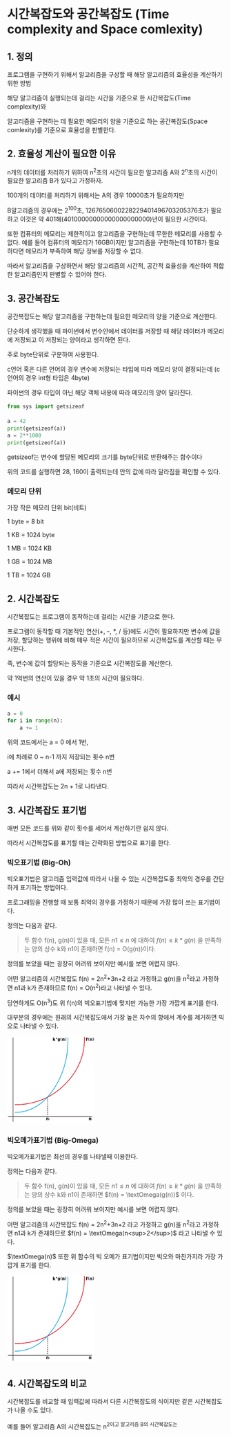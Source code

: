 # 시간복잡도와 공간복잡도 (Time complexity and Space comlexity)

## 1. 정의

프로그램을 구현하기 위해서 알고리즘을 구상할 때 해당 알고리즘의 효율성을 계산하기 위한 방법

해당 알고리즘이 실행되는데 걸리는 시간을 기준으로 한 시간복잡도(Time complexity)와

알고리즘을 구현하는 데 필요한 메모리의 양을 기준으로 하는 공간복잡도(Space comlexity)를 기준으로 효율성을 판별한다.

## 2. 효율성 계산이 필요한 이유

n개의 데이터를 처리하기 위하여 n<sup>2</sup>초의 시간이 필요한 알고리즘 A와 2<sup>n</sup>초의 시간이 필요한 알고리즘 B가 있다고 가정하자.

100개의 데이터를 처리하기 위해서는 A의 경우 10000초가 필요하지만 

B알고리즘의 경우에는 2<sup>100</sup>초, 1267650600228229401496703205376초가 필요하고 이것은 약 401해(40100000000000000000000)년이 필요한 시간이다.

또한 컴퓨터의 메모리는 제한적이고 알고리즘을 구현하는데 무한한 메모리를 사용할 수 없다. 예를 들어 컴퓨터의 메모리가 16GB이지만 알고리즘을 구현하는데 10TB가 필요하다면 메모리가 부족하여 해당 정보를 저장할 수 없다.

따라서 알고리즘을 구상하면서 해당 알고리즘의 시간적, 공간적 효율성을 계산하여 적합한 알고리즘인지 판별할 수 있어야 한다.

## 3. 공간복잡도

공간복잡도는 해당 알고리즘을 구현하는데 필요한 메모리의 양을 기준으로 계산한다.

단순하게 생각했을 때 파이썬에서 변수안에서 데이터를 저장할 때 해당 데이터가 메모리에 저장되고 이 저장되는 양이라고 생각하면 된다.

주로 byte단위로 구분하여 사용한다.

c언어 혹은 다른 언어의 경우 변수에 저장되는 타입에 따라 메모리 양이 결정되는데 (c언어의 경우 int형 타입은 4byte)

파이썬의 경우 타입이 아닌 해당 객체 내용에 따라 메모리의 양이 달라진다.

```python
from sys import getsizeof

a = 42
print(getsizeof(a))
a = 2**1000
print(getsizeof(a))

```
getsizeof는 변수에 할당된 메모리의 크기를 byte단위로 반환해주는 함수이다

위의 코드를 실행하면 28, 160이 출력되는데 안의 값에 따라 달라짐을 확인할 수 있다.

### 메모리 단위

가장 작은 메모리 단위 bit(비트)

1 byte = 8 bit

1 KB = 1024 byte

1 MB = 1024 KB

1 GB = 1024 MB

1 TB = 1024 GB


## 2. 시간복잡도

시간복잡도는 프로그램이 동작하는데 걸리는 시간을 기준으로 한다.

프로그램이 동작할 때 기본적인 연산(+, -, *, / 등)에도 시간이 필요하지만 변수에 값을 저장, 할당하는 행위에 비해 매우 적은 시간이 필요하므로 시간복잡도를 계산할 때는 무시한다.

즉, 변수에 값이 할당되는 동작을 기준으로 시간복잡도를 계산한다.

약 1억번의 연산이 있을 경우 약 1초의 시간이 필요하다.

### 예시

```python
a = 0
for i in range(n):
    a += 1
```

위의 코드에서는 a = 0 에서 1번,

i에 차례로 0 ~ n-1 까지 저장되는 횟수 n번

a += 1에서 더해서 a에 저장되는 횟수 n번

따라서 시간복잡도는 2n + 1로 나타낸다.



## 3. 시간복잡도 표기법

매번 모든 코드를 위와 같이 횟수를 세어서 계산하기란 쉽지 않다.

따라서 시간복잡도를 표기할 때는 간략화된 방법으로 표기를 한다.

### 빅오표기법 (Big-Oh)

빅오표기법은 알고리즘 입력값에 따라서 나올 수 있는 시간복잡도중 최악의 경우를 간단하게 표기하는 방법이다.

프로그래밍을 진행할 때 보통 최악의 경우를 가정하기 때문에 가장 많이 쓰는 표기법이다.

정의는 다음과 같다.

> 두 함수 f(n), g(n)이 있을 때, 모든 $n1 \leq n$ 에 대하여 $f(n) \leq k * g(n)$ 을 만족하는 양의 상수 k와 n1이 존재하면 f(n) = O(g(n))이다.

정의를 보았을 때는 굉장히 어려워 보이지만 예시를 보면 어렵지 않다.

어떤 알고리즘의 시간복잡도 f(n) = 2n<sup>2</sup>+3n+2 라고 가정하고 g(n)을 n<sup>2</sup>라고 가정하면 n1과 k가 존재하므로 f(n) = O(n<sup>2</sup>)라고 나타낼 수 있다.

당연하게도 O(n<sup>3</sup>)도 위 f(n)의 빅오표기법에 맞지만 가능한 가장 가깝게 표기를 한다.

대부분의 경우에는 원래의 시간복잡도에서 가장 높은 차수의 항에서 계수를 제거하면 빅오로 나타낼 수 있다.

<img src = "../image/time_complexity/big_o.png" width="40%"/>

### 빅오메가표기법 (Big-Omega)

빅오메가표기법은 최선의 경우를 나타낼때 이용한다.

정의는 다음과 같다.

> 두 함수 f(n), g(n)이 있을 때, 모든 $n1 \leq n$ 에 대하여 $f(n) \geq k * g(n)$ 을 만족하는 양의 상수 k와 n1이 존재하면 $f(n) = \textOmega(g(n))$ 이다.

정의를 보았을 때는 굉장히 어려워 보이지만 예시를 보면 어렵지 않다.

어떤 알고리즘의 시간복잡도 f(n) = 2n<sup>2</sup>+3n+2 라고 가정하고 g(n)을 n<sup>2</sup>라고 가정하면 n1과 k가 존재하므로 $f(n) = \textOmega(n<sup>2</sup>)$ 라고 나타낼 수 있다.

$\textOmega(n)$ 또한 위 함수의 빅 오메가 표기법이지만 빅오와 마찬가지라 가장 가깝게 표기를 한다.

<img src = "../image/time_complexity/big_o.png" width="40%"/>


## 4. 시간복잡도의 비교

시간복잡도를 비교할 때 입력값에 따라서 다른 시간복잡도의 식이지만 같은 시간복잡도가 나올 수도 있다.

예를 들어 알고리즘 A의 시간복잡도는 n<sup>2이고 알고리즘 B의 시간복잡도는 
